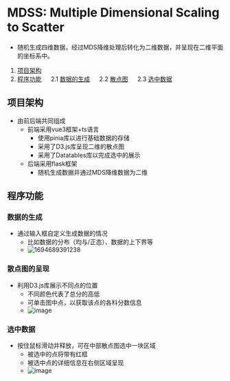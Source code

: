 # MDSS: Multiple Dimensional Scaling to Scatter
- 随机生成四维数据，经过MDS降维处理后转化为二维数据，并呈现在二维平面的坐标系中。
1. [项目架构](#Title1) &emsp;
2. [程序功能](#Title2) &emsp;
2.1 [数据的生成](#Title2_1) &emsp;
2.2 [散点图](#Title2_2) &emsp;
2.3 [选中数据](#Title2_3) &emsp;

## 项目架构
<span id="Title1"> </span>
- 由前后端共同组成
  - 前端采用vue3框架+ts语言
    - 使用pinia库以进行基础数据的存储
    - 采用了D3.js库呈现二维的散点图
    - 采用了Datatables库以完成选中的展示
  - 后端采用flask框架
    - 随机生成数据并通过MDS降维数据为二维

## 程序功能
<span id="Title2"> </span>
### 数据的生成
<span id="Title2_1"> </span>
- 通过输入框自定义生成数据的情况
  - 比如数据的分布（均与/正态）、数据的上下界等
  - ![1694689391238](https://github.com/Finetin/MDSScatter/assets/112709115/298e44ad-57ab-41e7-9e39-ff0253e5d898)

### 散点图的呈现
<span id="Title2_2"> </span>
- 利用D3.js库展示不同点的位置
  - 不同颜色代表了总分的高低
  - 可单击图中点，以获取该点的各科分数信息
  - ![image](https://github.com/Finetin/MDSScatter/assets/112709115/06adba41-010d-4171-89a8-150acde69e56)

### 选中数据
<span id="Title2_3"> </span>
- 按住鼠标滑动并释放，可在中部散点图选中一块区域
  - 被选中的点将带有红框
  - 被选中点的详细信息在右侧区域呈现
  - ![image](https://github.com/Finetin/MDSScatter/assets/112709115/5a88dd94-b05e-43a7-b64d-5cf8e30d94ba)
